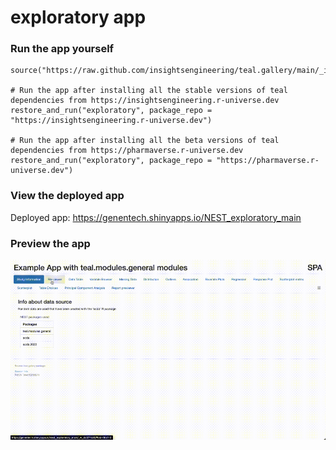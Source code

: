 
<!-- Generated by app_readme_template.Rmd and generate_app_readme.R: do not edit by hand-->

# exploratory app

### Run the app yourself

    source("https://raw.github.com/insightsengineering/teal.gallery/main/_internal/utils/sourceme.R")

    # Run the app after installing all the stable versions of teal dependencies from https://insightsengineering.r-universe.dev
    restore_and_run("exploratory", package_repo = "https://insightsengineering.r-universe.dev")

    # Run the app after installing all the beta versions of teal dependencies from https://pharmaverse.r-universe.dev
    restore_and_run("exploratory", package_repo = "https://pharmaverse.r-universe.dev")

### View the deployed app

Deployed app: <https://genentech.shinyapps.io/NEST_exploratory_main>

### Preview the app

![](../_internal/quarto/assets/img/exploratory.gif)<!-- -->
